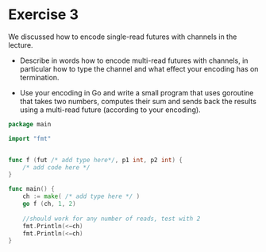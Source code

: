 # Exercise 3 

We discussed how to encode single-read futures with channels in the lecture. 
- Describe in words how to encode multi-read futures with channels, in particular 
      how to type the channel and what effect your encoding has on termination. 

- Use your encoding in Go and write a small program that uses goroutine that takes 
      two numbers, computes their sum and sends back the results using a multi-read 
      future (according to your encoding).

```go
package main

import "fmt"


func f (fut /* add type here*/, p1 int, p2 int) {
    /* add code here */
}

func main() {
    ch := make( /* add type here */ )
    go f (ch, 1, 2)
	
    //should work for any number of reads, test with 2
    fmt.Println(<−ch)
    fmt.Println(<−ch)
}
```